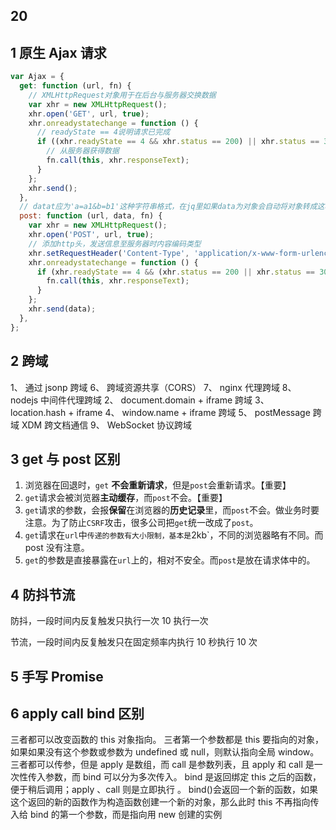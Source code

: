 ## 20

## 1 原生 Ajax 请求

```js
var Ajax = {
  get: function (url, fn) {
    // XMLHttpRequest对象用于在后台与服务器交换数据
    var xhr = new XMLHttpRequest();
    xhr.open('GET', url, true);
    xhr.onreadystatechange = function () {
      // readyState == 4说明请求已完成
      if ((xhr.readyState == 4 && xhr.status == 200) || xhr.status == 304) {
        // 从服务器获得数据
        fn.call(this, xhr.responseText);
      }
    };
    xhr.send();
  },
  // datat应为'a=a1&b=b1'这种字符串格式，在jq里如果data为对象会自动将对象转成这种字符串格式
  post: function (url, data, fn) {
    var xhr = new XMLHttpRequest();
    xhr.open('POST', url, true);
    // 添加http头，发送信息至服务器时内容编码类型
    xhr.setRequestHeader('Content-Type', 'application/x-www-form-urlencoded');
    xhr.onreadystatechange = function () {
      if (xhr.readyState == 4 && (xhr.status == 200 || xhr.status == 304)) {
        fn.call(this, xhr.responseText);
      }
    };
    xhr.send(data);
  },
};
```

## 2 跨域

1、 通过 jsonp 跨域
6、 跨域资源共享（CORS）
7、 nginx 代理跨域
8、 nodejs 中间件代理跨域
2、 document.domain + iframe 跨域
3、 location.hash + iframe
4、 window.name + iframe 跨域
5、 postMessage 跨域 XDM 跨文档通信
9、 WebSocket 协议跨域

## 3 get 与 post 区别

1. 浏览器在回退时，`get` **不会重新请求**，但是`post`会重新请求。【重要】
2. `get`请求会被浏览器**主动缓存**，而`post`不会。【重要】
3. `get`请求的参数，会报**保留**在浏览器的**历史记录**里，而`post`不会。做业务时要注意。为了防止`CSRF`攻击，很多公司把`get`统一改成了`post`。
4. `get`请求在`url`中`传递的参数有大小限制，基本是`2kb`，不同的浏览器略有不同。而 post 没有注意。
5. `get`的参数是直接暴露在`url`上的，相对不安全。而`post`是放在请求体中的。

## 4 防抖节流

防抖，一段时间内反复触发只执行一次 10 执行一次

节流，一段时间内反复触发只在固定频率内执行 10 秒执行 10 次

## 5 手写 Promise

## 6 apply call bind 区别

三者都可以改变函数的 this 对象指向。
三者第一个参数都是 this 要指向的对象，如果如果没有这个参数或参数为 undefined 或 null，则默认指向全局 window。
三者都可以传参，但是 apply 是数组，而 call 是参数列表，且 apply 和 call 是一次性传入参数，而 bind 可以分为多次传入。
bind 是返回绑定 this 之后的函数，便于稍后调用；apply 、call 则是立即执行 。
bind()会返回一个新的函数，如果这个返回的新的函数作为构造函数创建一个新的对象，那么此时 this 不再指向传入给 bind 的第一个参数，而是指向用 new 创建的实例
